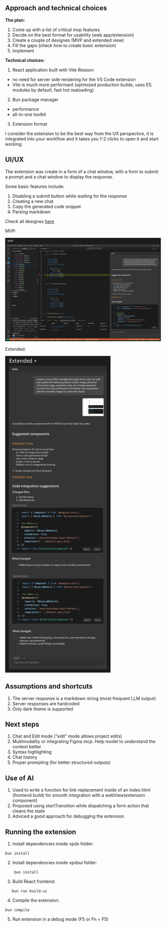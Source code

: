 ## Approach and technical choices
**The plan:**

1. Come up with a list of critical mvp features
2. Decide on the best format for usability (web app/extension)
3. Create a couple of designes (MVP and extended view)
4. Fill the gaps (check how to create basic extension)
5. Implement


**Technical choices:**

1. React application built with Vite
_Reason_: 

- no need for server side rendering for the VS Code extension
- Vite is much more performant (optimized production builds, uses ES modules by default, fast hot realoading)

2. Bun package manager

- performance
- all-in-one toolkit

3. Extension format

I consider the extension to be the best way from the UX perspective, it is integrated into your workflow and it takes you 1-2 clicks to open it and start working

## UI/UX

The extension was create in a form of a chat window, with a form to submit a prompt and a chat window to display the response.

Some basic features include:
1. Disabling a submit button while waiting for the response
2. Creating a new chat
3. Copy the generated code snippet
4. Parsing markdown

Check all designes [here](https://www.figma.com/design/S04uLs3Iw4mDwPVM8Lc713/Visa?node-id=0-1&t=3AD9YeKaxKjR3Pf2-1)

MVP:

![image](./images/mvp.png)

Extended:

![image](./images/extended.png)


## Assumptions and shortcuts

1. The server response is a markdown string (most frequent LLM output)
2. Server responses are hardcoded
3. Only dark theme is supported

## Next steps

1. Chat and Edit mode ("edit" mode allows project edits)
2. Multimodality or integrating Figma mcp. Help model to understand the context better
3. Syntax highlighting
4. Chat history
5. Proper prompting (for better structured outputs)

## Use of AI

1. Used to write a function for link replacement inside of an index.html (frontend build) for smooth integration with a webView(extension component)
2. Proposed using startTransition while dispatching a form action that cleans the state
3. Adviced a good approach for debugging the extension

## Running the extension

1. Install dependencies inside vpds folder:

```
bun install
```

2. Install dependencies inside vpdsui folder:

``` cd vpdsui
    bun install
```

3. Build React frontend:

```cd ../
   bun run build-ui 
```

4. Compile the extension:

``` 
bun compile 
```

5. Run extension in a debug mode (F5 or Fn + F5)